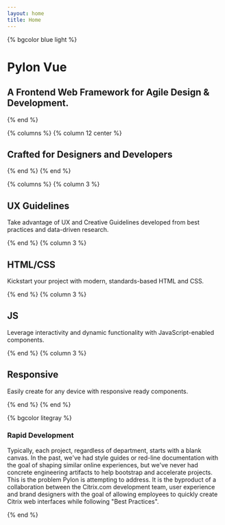 ```yaml
---
layout: home
title: Home
---
```


{% bgcolor blue light %}
    <h1>Pylon Vue</h1>
    <h2>A Frontend Web Framework for Agile Design & Development.</h2>
{% end %}

{% columns %}
    {% column 12 center %}
        <h2>Crafted for Designers and Developers</h2>
    {% end %}
{% end %}

{% columns %}
    {% column 3 %}
        <h2>UX Guidelines</h2>
        <p>Take advantage of UX and Creative Guidelines developed from best practices and data-driven research.</p>
    {% end %}
    {% column 3 %}
        <h2>HTML/CSS</h2>
        <p>Kickstart your project with modern, standards-based HTML and CSS.</p>
    {% end %}
    {% column 3 %}
        <h2>JS</h2>
        <p>Leverage interactivity and dynamic functionality with JavaScript-enabled components.</p>
    {% end %}
    {% column 3 %}
        <h2>Responsive</h2>
        <p>Easily create for any device with responsive ready components.</p>
    {% end %}
{% end %}

{% bgcolor litegray %}
    <h3>Rapid Development</h3>
    <p>Typically, each project, regardless of department, starts with a blank canvas. In the past, we've had style guides or red-line documentation with the goal of shaping similar online experiences, but we've never had concrete engineering artifacts to help bootstrap and accelerate projects. This is the problem Pylon is attempting to address. It is the byproduct of a collaboration between the Citrix.com development team, user experience and brand designers with the goal of allowing employees to quickly create Citrix web interfaces while following "Best Practices".</p>
{% end %}